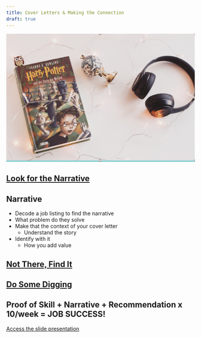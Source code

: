 ```yaml
---
title: Cover Letters & Making the Connection
draft: true
---
```


![](./assets/harry-potter.png)

## [Look for the Narrative](https://www.daveramsey.com/careers/opportunities?category=Technology&p=job/oeM98fw1)

## Narrative

- Decode a job listing to find the narrative
- What problem do they solve
- Make that the context of your cover letter
  - Understand the story
- Identify with it
  - How you add value

## [Not There, Find It](www.presence.io/company/careers/career/2147483647/?gh_jid=4065132002&gh_src=7a242fa42)

## [Do Some Digging](https://www.meetup.com/ReactJS-Tampa-Bay/discussions/4670541706559488/chat/)

## Proof of Skill + Narrative + Recommendation x 10/week = JOB SUCCESS!

[Access the slide presentation](./assets/cover-letters.pdf)
